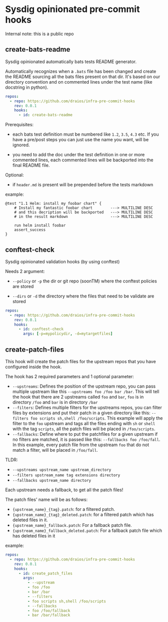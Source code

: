 # Sysdig opinionated pre-commit hooks

Internal note: this is a public repo

## create-bats-readme

Sysdig opinionated automatically bats tests README generator.

Automatically recognizes when a `.bats` file has been changed and create the README sourcing all the bats files present on that dir.
It's based on our directory convention and on commented lines under the test name (like docstring in python).

```yaml
repos:
  - repo: https://github.com/draios/infra-pre-commit-hooks
    rev: 0.0.1
    hooks:
      - id: create-bats-readme
```

Prerequisites:

* each bats test definition must be numbered like `1.2`, `3.5`, `4.3` etc. If
  you have a pre/post steps you can just use the name you want, will be ignored.

* you need to add the doc under the test definition in one or more commented
  lines, each commented lines will be backported into the final README file.

Optional:

* if `header.md` is present will be prepended before the tests markdown

example:

```shell
@test "1.1 Helm: install my foobar chart" {
    # Install my fantastic foobar chart        ---> MULTILINE DESC
    # and this decription will be backported   ---> MULTILINE DESC
    # in the result markdown                   ---> MULTILINE DESC

    run helm install foobar
    assert_success
}
```

## conftest-check

Sysdig opinionated validation hooks (by using conftest)

Needs 2 argument:

* `--policy` or `-p` the dir or git repo (soonTM) where the conftest policies are stored

* `--dirs` or `-d` the directory where the files that need to be validate are stored

```yaml
repos:
  - repo: https://github.com/draios/infra-pre-commit-hooks
    rev: 0.0.1
    hooks:
      - id: conftest-check
        args: [-p=mypolicydir, -d=mytargetfiles]
```
## create-patch-files

This hook will create the patch files for the upstream repos that you have configured inside the hook.

The hook has 2 required parameters and 1 optional parameter:

* `--upstreams`: Defines the position of the upstream repo, you can pass multiple upstream like this `--upstreams foo /foo bar /bar`. This will tell the hook that there are 2 upstreams called `foo` and `bar`, `foo` is in directory `/foo` and `bar` is in directory `/bar`
* `--filters`: Defines multiple filters for the upstreams repos, you can filter files by extensions and put their patch in a given directory like this: `--filters foo scripts sh,shell /foo/scripts`. This example will apply the filter to the `foo` upstream and tags all the files ending with `sh` or `shell` with the tag `scripts`, all the patch files will be placed in `/foo/scripts`.
* `--fallbacks`: Define where to put the patchfiles for a given upstream if no filters are matched, it is passed like this: `--fallbacks foo /foo/fall`. In this example, every patch file from the upstream `foo` that do not match a filter, will be placed in `/foo/fall`.

TLDR:

* `--upstreams upstream_name upstream_directory`
* `--filters upstream_name tag extensions directory`
* `--fallbacks upstream_name directory`

Each upstream needs a fallback, to get all the patch files!

The patch files' name will be as follows:

* `{upstream_name}_{tag}.patch`: for a filtered patch.
* `{upstream_name}_{tag}_deleted.patch`: for a filtered patch which has deleted files in it.
* `{upstream_name}_fallback.patch`: For a fallback patch file.
* `{upstream_name}_fallback_deleted.patch`: For a fallback patch file which has deleted files in it

example:

```yaml
repos:
  - repo: https://github.com/draios/infra-pre-commit-hooks
    rev: 0.0.1
    hooks:
      - id: create_patch_files
        args:
          - --upstream
          - foo /foo
          - bar /bar
          - --filters
          - foo scripts sh,shell /foo/scripts
          - --fallbacks
          - foo /foo/fallback
          - bar /bar/fallback
```
